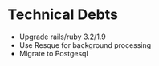 # Technical Debts

* Upgrade rails/ruby 3.2/1.9
* Use Resque for background processing
* Migrate to Postgesql


